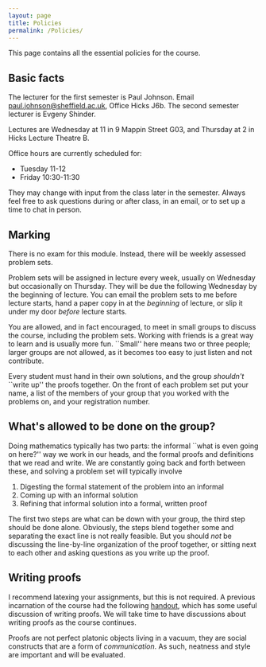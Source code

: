 ```yaml
---
layout: page
title: Policies
permalink: /Policies/
---
```


This page contains all the essential policies for the course.  

Basic facts
------
The lecturer for the first semester is Paul Johnson.  Email paul.johnson@sheffield.ac.uk, Office Hicks J6b.  The second semester lecturer is Evgeny Shinder.

Lectures are Wednesday at 11 in 9 Mappin Street G03, and Thursday at 2 in Hicks Lecture Theatre B.

Office hours are currently scheduled for:

 -  Tuesday 11-12
 -  Friday 10:30-11:30

They may change with input from the class later in the semester.  Always feel free to ask questions during or after class, in an email, or to set up a time to chat in person.

Marking
------

There is no exam for this module.  Instead, there will be weekly assessed problem sets.

Problem sets will be assigned in lecture every week, usually on Wednesday but occasionally on Thursday. They will be due the following Wednesday by the beginning of lecture.  You can email the problem sets to me before lecture starts, hand a paper copy in at the *beginning* of lecture, or slip it under my door *before* lecture starts.  

You are allowed, and in fact encouraged, to meet in small groups to discuss the course, including the problem sets.  Working with friends is a great way to learn and is usually more fun.  ``Small'' here means two or three people; larger groups are not allowed, as it becomes too easy to just listen and not contribute.  

Every student must hand in their own solutions, and the group *shouldn't* ``write up'' the proofs together.  On the front of each problem set put your name, a list of the members of your group that you worked with the problems on, and your registration number.

What's allowed to be done on the group?
----------------------------------------

Doing mathematics typically has two parts: the informal ``what is even going on here?'' way we work in our heads, and the formal proofs and definitions that we read and write.  We are constantly going back and forth between these, and solving a problem set will typically involve

 1. Digesting the formal statement of the problem into an informal 
 2. Coming up with an informal solution
 3. Refining that informal solution into a formal, written proof

The first two steps are what can be down with your group, the third step should be done alone.   Obviously, the steps blend together some and separating the exact line is not really feasible.  But you should *not* be discussing the line-by-line organization of the proof together, or sitting next to each other and asking questions as you write up the proof.

Writing proofs
--------------

I recommend latexing your assignments, but this is not required.  A previous incarnation of the course had the following [handout](../mas439problemguidelines.pdf), which has some useful discussion of writing proofs.  We will take time to have discussions about writing proofs as the course continues.

Proofs are not perfect platonic objects living in a vacuum, they are social constructs that are a form of *communication*.  As such, neatness and style are important and will be evaluated.